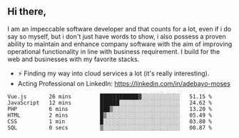 ## Hi there,

I am an impeccable software developer and that counts for a lot, even if i do say so myself, but i don't just have words to show, i also possess a proven ability to maintain and enhance company software with the aim of improving operational functionality in line with business requirement. I build for the web and businesses with my favorite stacks.
- ⚡ Finding my way into cloud services a lot (it's really interesting).
- Acting Professional on LinkedIn: https://linkedin.com/in/adebayo-moses

<!--START_SECTION:waka-->

```text
Vue.js       26 mins         ████████████▓░░░░░░░░░░░░   51.15 %
JavaScript   12 mins         ██████░░░░░░░░░░░░░░░░░░░   24.62 %
PHP          6 mins          ███▒░░░░░░░░░░░░░░░░░░░░░   13.20 %
HTML         2 mins          █▒░░░░░░░░░░░░░░░░░░░░░░░   05.49 %
CSS          1 min           █░░░░░░░░░░░░░░░░░░░░░░░░   03.80 %
SQL          0 secs          ▒░░░░░░░░░░░░░░░░░░░░░░░░   00.87 %
```

<!--END_SECTION:waka-->
